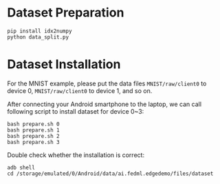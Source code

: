 # Dataset Preparation
```
pip install idx2numpy
python data_split.py
```
# Dataset Installation
For the MNIST example, please put the data files `MNIST/raw/client0` to device 0, `MNIST/raw/client0` to device 1, and so on.

After connecting your Android smartphone to the laptop, we can call following script to install dataset for device 0~3:

```
bash prepare.sh 0
bash prepare.sh 1
bash prepare.sh 2
bash prepare.sh 3
```

Double check whether the installation is correct:
```
adb shell
cd /storage/emulated/0/Android/data/ai.fedml.edgedemo/files/dataset
```